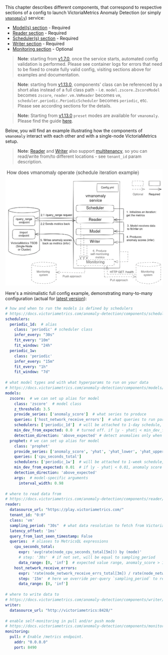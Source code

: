 This chapter describes different components, that correspond to respective sections of a config to launch VictoriaMetrics Anomaly Detection (or simply [`vmanomaly`](../Overview.md)) service:

- [Model(s) section](./models.md) - Required
- [Reader section](./reader.md) - Required
- [Scheduler(s) section](./scheduler.md) - Required
- [Writer section](./writer.md) - Required
- [Monitoring section](./monitoring.md) -  Optional

> **Note**: starting from [v1.7.0](../CHANGELOG.md#v172), once the service starts, automated config validation is performed. Please see container logs for errors that need to be fixed to create fully valid config, visiting sections above for examples and documentation.

> **Note**: starting from [v1.13.0](../CHANGELOG.md#v1130), components' class can be referenced by a short alias instead of a full class path - i.e. `model.zscore.ZscoreModel` becomes `zscore`, `reader.vm.VmReader` becomes `vm`, `scheduler.periodic.PeriodicScheduler` becomes `periodic`, etc. Please see according sections for the details.

> **Note:** Starting from [v1.13.0](../CHANGELOG.md#v1130) `preset` modes are available for `vmanomaly`. Please find the guide [here](../Presets.md).

Below, you will find an example illustrating how the components of `vmanomaly` interact with each other and with a single-node VictoriaMetrics setup.

> **Note**: [Reader](./reader.md#vm-reader) and [Writer](./writer.md#vm-writer) also support [multitenancy](../../Cluster-VictoriaMetrics.md#multitenancy), so you can read/write from/to different locations - see `tenant_id` param description.

![vmanomaly-components](vmanomaly-components.webp)

Here's a minimalistic full config example, demonstrating many-to-many configuration (actual for [latest version](../CHANGELOG.md)):

```yaml
# how and when to run the models is defined by schedulers
# https://docs.victoriametrics.com/anomaly-detection/components/scheduler/
schedulers:
  periodic_1d:  # alias
    class: 'periodic' # scheduler class
    infer_every: "30s"
    fit_every: "10m"
    fit_window: "24h"
  periodic_1w:
    class: 'periodic'
    infer_every: "15m"
    fit_every: "1h"
    fit_window: "7d"

# what model types and with what hyperparams to run on your data
# https://docs.victoriametrics.com/anomaly-detection/components/models/
models:
  zscore:  # we can set up alias for model
    class: 'zscore'  # model class
    z_threshold: 3.5
    provide_series: ['anomaly_score']  # what series to produce
    queries: ['host_network_receive_errors']  # what queries to run particular model on
    schedulers: ['periodic_1d']  # will be attached to 1-day schedule, fit every 10m and infer every 30s
    min_dev_from_expected: 0.0  # turned off. if |y - yhat| < min_dev_from_expected, anomaly score will be 0
    detection_direction: 'above_expected' # detect anomalies only when y > yhat, "peaks"
  prophet: # we can set up alias for model
    class: 'prophet'
    provide_series: ['anomaly_score', 'yhat', 'yhat_lower', 'yhat_upper']
    queries: ['cpu_seconds_total']
    schedulers: ['periodic_1w']  # will be attached to 1-week schedule, fit every 1h and infer every 15m
    min_dev_from_expected: 0.01  # if |y - yhat| < 0.01, anomaly score will be 0
    detection_direction: 'above_expected'
    args:  # model-specific arguments
      interval_width: 0.98

# where to read data from
# https://docs.victoriametrics.com/anomaly-detection/components/reader/#vm-reader
reader:
  datasource_url: "https://play.victoriametrics.com/"
  tenant_id: "0:0"
  class: 'vm'
  sampling_period: "30s"  # what data resolution to fetch from VictoriaMetrics' /query_range endpoint
  latency_offset: '1ms'
  query_from_last_seen_timestamp: False
  queries:  # aliases to MetricsQL expressions
    cpu_seconds_total:
      expr: 'avg(rate(node_cpu_seconds_total[5m])) by (mode)' 
      # step: '30s'  # if not set, will be equal to sampling_period
      data_range: [0, 'inf']  # expected value range, anomaly_score > 1 if y (real value) is outside
    host_network_receive_errors:
      expr: 'rate(node_network_receive_errs_total[3m]) / rate(node_network_receive_packets_total[3m])'
      step: '15m'  # here we override per-query `sampling_period` to request way less data from VM TSDB
      data_range: [0, 'inf']

# where to write data to
# https://docs.victoriametrics.com/anomaly-detection/components/writer/
writer:
  datasource_url: "http://victoriametrics:8428/"

# enable self-monitoring in pull and/or push mode
# https://docs.victoriametrics.com/anomaly-detection/components/monitoring/
monitoring:
  pull: # Enable /metrics endpoint.
    addr: "0.0.0.0"
    port: 8490
```
